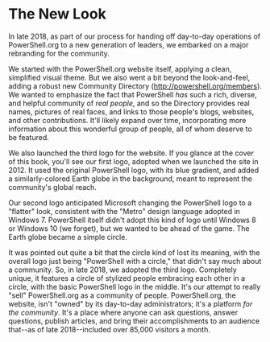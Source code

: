 # The New Look
In late 2018, as part of our process for handing off day-to-day operations of PowerShell.org to a new generation of leaders, we embarked on a major rebranding for the community.

We started with the PowerShell.org website itself, applying a clean, simplified visual theme. But we also went a bit beyond the look-and-feel, adding a robust new Community Directory (http://powershell.org/members). We wanted to emphasize the fact that PowerShell _has_ such a rich, diverse, and helpful community of _real people_, and so the Directory provides real names, pictures of real faces, and links to those people's blogs, websites, and other contributions. It'll likely expand over time, incorporating more information about this wonderful group of people, all of whom deserve to be featured.

We also launched the third logo for the website. If you glance at the cover of this book, you'll see our first logo, adopted when we launched the site in 2012. It used the original PowerShell logo, with its blue gradient, and added a similarly-colored Earth globe in the background, meant to represent the community's global reach. 

Our second logo anticipated Microsoft changing the PowerShell logo to a "flatter" look, consistent with the "Metro" design language adopted in Windows 7. PowerShell itself didn't adopt this kind of logo until Windows 8 or Windows 10 (we forget), but we wanted to be ahead of the game. The Earth globe became a simple circle.

It was pointed out quite a bit that the circle kind of lost its meaning, with the overall logo just being "PowerShell with a circle," that didn't say much about a community. So, in late 2018, we adopted the third logo. Completely unique, it features a circle of stylized people embracing each other in a circle, with the basic PowerShell logo in the middle. It's our attempt to really "sell" PowerShell.org as a community of people. PowerShell.org, the website, isn't "owned" by its day-to-day administrators; it's a platform _for the community_. It's a place where anyone can ask questions, answer questions, publish articles, and bring their accomplishments to an audience that--as of late 2018--included over 85,000 visitors a month.
